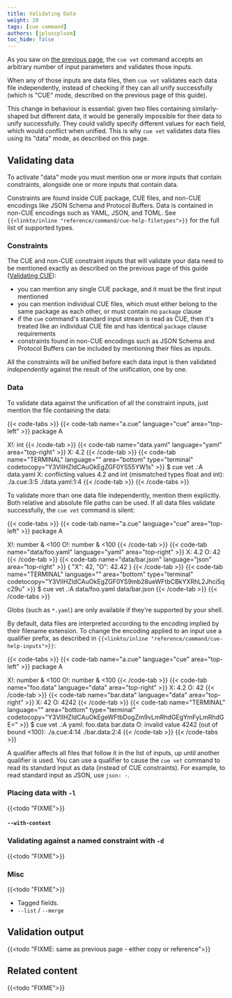 ```yaml
---
title: Validating Data
weight: 20
tags: [cue command]
authors: [jpluscplusm]
toc_hide: false
---
```


As you saw on [the previous page](FIXME), the `cue vet` command accepts an
arbitrary number of input parameters and validates those inputs.

When any of those inputs are data files, then `cue vet` validates each data
file independently, instead of checking if they can all unify successfully
(which is "CUE" mode, described on the previous page of this guide).

This change in behaviour is essential:
given two files containing similarly-shaped but different data, it would be
generally impossible for their data to unify successfully.
They could validly specify different values for each field, which would
conflict when unified.
This is why `cue vet` validates data files using its "data" mode, as described
on this page.

## Validating data

To activate "data" mode you must mention one or more inputs that contain
constraints, alongside one or more inputs that contain data.

Constraints are found inside CUE package, CUE files, and non-CUE encodings like
JSON Schema and Protocol Buffers. Data is contained in non-CUE encodings such
as YAML, JSON, and TOML.
See `{{<linkto/inline "reference/command/cue-help-filetypes">}}` for the full
list of supported types.

### Constraints

The CUE and non-CUE constraint inputs that will validate your
data need to be mentioned exactly as described on the previous page of this
guide ([Validating CUE](FIXME)):

- you can mention any single CUE package, and it must be the first input
  mentioned
- you can mention individual CUE files, which must either belong to the same
  package as each other, or must contain no `package` clause
- if the `cue` command's standard input stream is read as CUE, then it's
  treated like an individual CUE file and has identical `package` clause
  requirements
- constraints found in non-CUE encodings such as JSON Schema and Protocol
  Buffers can be included by mentioning their files as inputs.

All the constraints will be unified before each data input is then validated
*independently* against the result of the unification, one by one.

### Data

To validate data against the unification of all the constraint inputs, just
mention the file containing the data:

{{< code-tabs >}}
{{< code-tab name="a.cue" language="cue" area="top-left" >}}
package A

X!: int
{{< /code-tab >}}
{{< code-tab name="data.yaml" language="yaml" area="top-right" >}}
X: 4.2
{{< /code-tab >}}
{{< code-tab name="TERMINAL" language="" area="bottom" type="terminal" codetocopy="Y3VlIHZldCAuOkEgZGF0YS55YW1s" >}}
$ cue vet .:A data.yaml
X: conflicting values 4.2 and int (mismatched types float and int):
    ./a.cue:3:5
    ./data.yaml:1:4
{{< /code-tab >}}
{{< /code-tabs >}}

To validate more than one data file independently, mention them explicitly.
Both relative and absolute file paths can be used.
If all data files validate successfully, the `cue vet` command is silent:

{{< code-tabs >}}
{{< code-tab name="a.cue" language="cue" area="top-left" >}}
package A

X!: number & <100
O!: number & <100
{{< /code-tab >}}
{{< code-tab name="data/foo.yaml" language="yaml" area="top-right" >}}
X: 4.2
O: 42
{{< /code-tab >}}
{{< code-tab name="data/bar.json" language="json" area="top-right" >}}
{
    "X": 42,
    "O": 42.42
}
{{< /code-tab >}}
{{< code-tab name="TERMINAL" language="" area="bottom" type="terminal" codetocopy="Y3VlIHZldCAuOkEgZGF0YS9mb28ueWFtbCBkYXRhL2Jhci5qc29u" >}}
$ cue vet .:A data/foo.yaml data/bar.json
{{< /code-tab >}}
{{< /code-tabs >}}

Globs (such as `*.yaml`) are only available if they're supported by your shell.

By default, data files are interpreted according to the encoding implied by
their filename extension.
To change the encoding applied to an input use a qualifier prefix, as described in
`{{<linkto/inline "reference/command/cue-help-inputs">}}`:

{{< code-tabs >}}
{{< code-tab name="a.cue" language="cue" area="top-left" >}}
package A

X!: number & <100
O!: number & <100
{{< /code-tab >}}
{{< code-tab name="foo.data" language="data" area="top-right" >}}
X: 4.2
O: 42
{{< /code-tab >}}
{{< code-tab name="bar.data" language="data" area="top-right" >}}
X: 42
O: 4242
{{< /code-tab >}}
{{< code-tab name="TERMINAL" language="" area="bottom" type="terminal" codetocopy="Y3VlIHZldCAuOkEgeWFtbDogZm9vLmRhdGEgYmFyLmRhdGE=" >}}
$ cue vet .:A yaml: foo.data bar.data
O: invalid value 4242 (out of bound <100):
    ./a.cue:4:14
    ./bar.data:2:4
{{< /code-tab >}}
{{< /code-tabs >}}

A qualifier affects all files that follow it in the list of inputs, up until
another qualifier is used. You can use a qualifier to cause the `cue vet`
command to read its standard input as data (instead of CUE constraints).
For example, to read standard input as JSON, use `json: -`.

### Placing data with `-l`
{{<todo "FIXME">}}

#### `--with-context`

### Validating against a named constraint with `-d`
{{<todo "FIXME">}}

### Misc

{{<todo "FIXME">}}
- Tagged fields.
- `--list` / `--merge`

## Validation output

{{<todo "FIXME: same as previous page - either copy or reference">}}

## Related content

{{<todo "FIXME">}}
